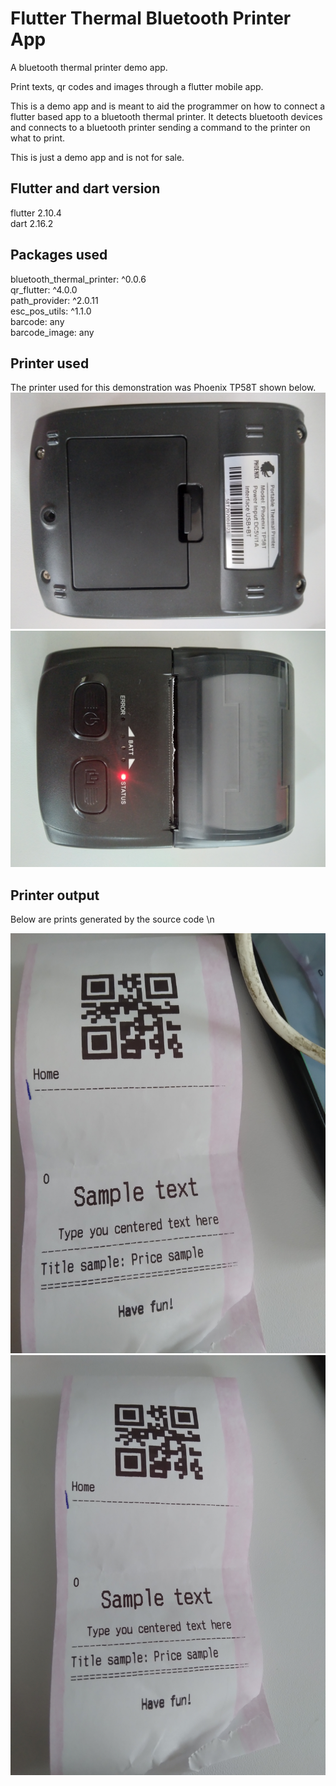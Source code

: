 # Flutter Thermal Bluetooth Printer App

A bluetooth thermal printer demo app.

Print texts, qr codes and images through a flutter mobile app.

This is a demo app and is meant to aid the programmer on how to connect a flutter based app to a bluetooth thermal printer. It detects bluetooth devices and connects to a bluetooth printer sending a command to the printer on what to print.

This is just a demo app and is not for sale.

## Flutter and dart version
flutter 2.10.4 \
dart 2.16.2

## Packages used
bluetooth_thermal_printer: ^0.0.6 \
qr_flutter: ^4.0.0 \
path_provider: ^2.0.11 \
esc_pos_utils: ^1.1.0 \
barcode: any \
barcode_image: any

## Printer used
The printer used for this demonstration was Phoenix TP58T shown below.
![](assets/20220627_152553.jpg) \
![](assets/20220627_152543.jpg) 

## Printer output
Below are prints generated by the source code \n 

![](assets/20220627_152328.jpg) \
![](assets/20220627_152345.jpg)
